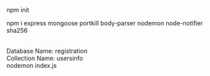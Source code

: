 npm init
<br>
<!-- Install all the dependencies -->
npm i express mongoose portkill body-parser nodemon node-notifier sha256 
<!-- Create a database on mongo db -->
<br>
Database Name: registration
<br>
Collection Name: usersinfo
<!-- Run the index.js file -->
<br>
nodemon index.js

